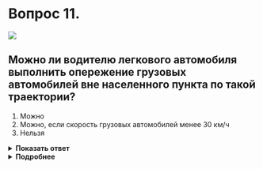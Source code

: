 # Вопрос 11.

![](https://s.drom.ru/i24227/pdd/tickets/2016/1542608225.jpg)

## Можно ли водителю легкового автомобиля выполнить опережение грузовых автомобилей вне населенного пункта по такой траектории?

1. Можно
2. Можно, если скорость грузовых автомобилей менее 30 км/ч
3. Нельзя

<details>
<summary><b>Показать ответ</b></summary>
Правильный ответ: 1
</details>
<details>
<summary><b>Подробнее</b></summary>
На дорогах с двусторонним движением, имеющих четыре и более полос для движения обгон запрещён. В таких ситуациях можно совершать только опережение.
Соблюдая правила маневрирования водитель легкового автомобиля на данном участке дороги может совершать опережение любых транспортных средств по различным траекториям включая и указанную.
(Пункт 9.2 ПДД)
</details>
